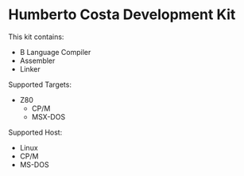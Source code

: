 # Humberto Costa Development Kit

This kit contains:

- B Language Compiler
- Assembler
- Linker

Supported Targets:

- Z80
    - CP/M
    - MSX-DOS

Supported Host:

- Linux
- CP/M
- MS-DOS